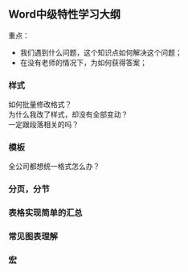 ## Word中级特性学习大纲
重点：  
* 我们遇到什么问题，这个知识点如何解决这个问题；
* 在没有老师的情况下，为如何获得答案；
  
### 样式
如何批量修改格式？  
为什么我改了样式，却没有全部变动？  
一定跟段落相关的吗？


### 模板
全公司都想统一格式怎么办？

### 分页，分节

### 表格实现简单的汇总

### 常见图表理解

### 宏
